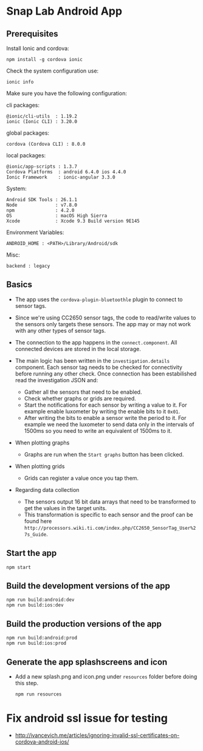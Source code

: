# Snap Lab Android App

## Prerequisites

Install Ionic and cordova:

    npm install -g cordova ionic

Check the system configuration use:

    ionic info

Make sure you have the following configuration:

cli packages:

    @ionic/cli-utils  : 1.19.2
    ionic (Ionic CLI) : 3.20.0

global packages:

    cordova (Cordova CLI) : 8.0.0

local packages:

    @ionic/app-scripts : 1.3.7
    Cordova Platforms  : android 6.4.0 ios 4.4.0
    Ionic Framework    : ionic-angular 3.3.0

System:

    Android SDK Tools : 26.1.1
    Node              : v7.8.0
    npm               : 4.2.0
    OS                : macOS High Sierra
    Xcode             : Xcode 9.3 Build version 9E145

Environment Variables:

    ANDROID_HOME : <PATH>/Library/Android/sdk

Misc:

    backend : legacy


## Basics

- The app uses the `cordova-plugin-bluetoothle` plugin to  connect to sensor tags.
- Since we're using CC2650 sensor tags, the code to read/write values to the sensors only targets these sensors. The app may or may not work with any other types of sensor tags.
- The connection to the app happens in the `connect.component`. All connected devices are stored in the local storage.
- The main logic has been written in the `investigation.details` component. Each sensor tag needs to be checked for connectivity before running any other check. Once connection has been estabilished read the investigation JSON and:
    - Gather all the sensors that need to be enabled.
    - Check whether graphs or grids are required.
    - Start the notifications for each sensor by writing a value to it. For example enable luxometer by writing the enable bits to it `0x01`.
    - After writing the bits to enable a sensor write the period to it. For example we need the luxometer to send data only in the intervals of 1500ms so you need to write an equivalent of 1500ms to it.
- When plotting graphs
    - Graphs are run when the `Start graphs` button has been clicked.
- When plotting grids
    - Grids can register a value once you tap them.

- Regarding data collection
    - The sensors output 16 bit data arrays that need to be transformed to get the values in the target units.
    - This transformation is specific to each sensor and the proof can be found here `http://processors.wiki.ti.com/index.php/CC2650_SensorTag_User%27s_Guide`.


## Start the app

    npm start

## Build the development versions of the app

    npm run build:android:dev
    npm run build:ios:dev

## Build the production versions of the app

    npm run build:android:prod
    npm run build:ios:prod

## Generate the app splashscreens and icon

* Add a new splash.png and icon.png under `resources` folder before doing this step.

      npm run resources

# Fix android ssl issue for testing
- http://ivancevich.me/articles/ignoring-invalid-ssl-certificates-on-cordova-android-ios/
